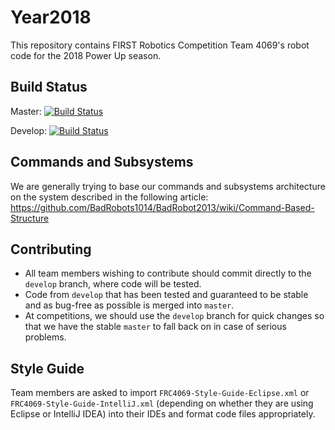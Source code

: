 # Year2018
This repository contains FIRST Robotics Competition Team 4069's robot code for the 2018 Power Up season.

## Build Status
Master:
[![Build Status](https://travis-ci.org/team4069/Year2018.svg?branch=master)](https://travis-ci.org/team4069/Year2018)

Develop:
[![Build Status](https://travis-ci.org/team4069/Year2018.svg?branch=develop)](https://travis-ci.org/team4069/Year2018)

## Commands and Subsystems
We are generally trying to base our commands and subsystems architecture on the system described in the following article: https://github.com/BadRobots1014/BadRobot2013/wiki/Command-Based-Structure

## Contributing
* All team members wishing to contribute should commit directly to the `develop` branch, where code will be tested.
* Code from `develop` that has been tested and guaranteed to be stable and as bug-free as possible is merged into `master`.
* At competitions, we should use the `develop` branch for quick changes so that we have the stable `master` to fall back on in case of serious problems.

## Style Guide
Team members are asked to import `FRC4069-Style-Guide-Eclipse.xml` or `FRC4069-Style-Guide-IntelliJ.xml` (depending on whether they are using Eclipse or IntelliJ IDEA) into their IDEs and format code files appropriately.
